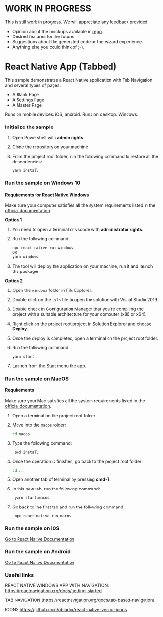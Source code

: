 # WORK IN PROGRESS
This is still work in progress.
We will appreciate any feedback provided. 
- Opinion about the mockups available in [repo](). 
- Desired features for the future. 
- Suggestions about the generated code or the wizard experience.
- Anything else you could think of ;-).

# React Native App (Tabbed)
This sample demonstrates a React Native application with Tab Navigation and several types of pages:
- A Blank Page
- A Settings Page
- A Master Page

Runs on mobile devices: iOS, android.
Runs on desktop: Windows.

### Initialize the sample

1. Open Powershell with **admin rights**.
1. Clone the repository on your machine
1. From the project root folder, run the following command to restore all the dependencies:

    ```bash
    yarn install
    ```
### Run the sample on Windows 10

#### Requirements for React Native Windows ####
Make sure your computer satisfies all the system requirements listed in the [official documentation](https://microsoft.github.io/react-native-windows/docs/rnw-dependencies).

**Option 1**

1. You need to open a terminal or vscode with **administrator rights**.
2. Run the following command:

    ```bash
    npx react-native run-windows
    OR
    yarn windows
    ```
3. The tool will deploy the application on your machine, run it and launch the packager

**Option 2**
1. Open the `windows` folder in File Explorer.
2. Double click on the `.sln` file to open the solution with Visual Studio 2019.
3. Double check in Configuration Manager that you're compiling the project with a suitable architecture for your computer (x86 or x64).
4. Right click on the project root project in Solution Explorer and choose **Deploy**.
5. Once the deploy is completed, open a terminal on the project root folder.
6. Run the following command:

    ```bash
    yarn start
    ```
7. Launch from the Start menu the app.

### Run the sample on MacOS

#### Requirements ####
Make sure your Mac satisfies all the system requirements listed in the [official documentation](https://microsoft.github.io/react-native-windows/docs/rnm-dependencies).

1. Open a terminal on the project root folder.
2. Move into the `macos` folder:

    ```bash
    cd macos
    ```
3. Type the following command:

   ```bash
    pod install
    ```
4. Once the operation is finished, go back to the project root folder:

    ```bash
    cd ..
    ```

5. Open another tab of terminal by pressing **cmd-T**.
6. In this new tab, run the following command:

   ```bash
    yarn start:macos
    ```
7. Go back to the first tab and run the following command:

   ```bash
    npx react-native run-macos
    ```


### Run the sample on iOS
[Go to React Native Documentation](https://reactnative.dev/docs/environment-setup)
### Run the sample on Android
[Go to React Native Documentation](https://reactnative.dev/docs/environment-setup)


### Useful links
REACT NATIVE WINDOWS APP WITH NAVIGATION: https://reactnavigation.org/docs/getting-started

TAB NAVIGATION (https://reactnavigation.org/docs/tab-based-navigation)

ICONS https://github.com/oblador/react-native-vector-icons

